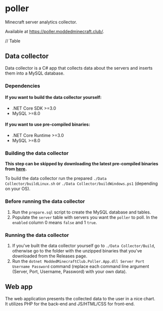 # poller
Minecraft server analytics collector.

Available at https://poller.moddedminecraft.club/.

// Table

## Data collector
Data collector is a C# app that collects data about the servers and inserts them into a MySQL database.

### Dependencies

#### If you want to build the data collector yourself:
- .NET Core SDK >=3.0 
- MySQL >=8.0

#### If you want to use pre-compiled binaries:
- .NET Core Runtime >=3.0 
- MySQL >=8.0

### Building the data collector
**This step can be skipped by downloading the latest pre-compiled binaries from [here](https://github.com/ModdedMinecraftClub/poller/releases).**

To build the data collector run the prepared `./Data Collector/buildLinux.sh` or `./Data Collector/buildWindows.ps1` (depending on your OS).

### Before running the data collector
1. Run the `prepare.sql` script to create the MySQL database and tables.
2. Populate the `server` table with servers you want the `poller` to poll. In the `enabled` column 0 means `false` and 1 `true`.

### Running the data collector
1. If you've built the data collector yourself go to `./Data Collector/Build`, otherwise go to the folder with the unzipped binaries that you've downloaded from the Releases page.
2. Run the `dotnet ModdedMinecraftClub.Poller.App.dll Server Port Username Password` command (replace each command line argument (Server, Port, Username, Password) with your own data).

## Web app
The web application presents the collected data to the user in a nice chart. It utilizes PHP for the back-end and JS/HTML/CSS for front-end.

